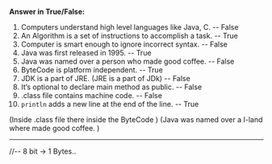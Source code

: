 
**Answer in True/False:**

1. Computers understand high level languages like Java, C.         -- False
2. An Algorithm is a set of instructions to accomplish a task.     -- True
3. Computer is smart enough to ignore incorrect syntax.            -- False
4. Java was first released in 1995.                                -- True
5. Java was named over a person who made good coffee.              -- False
6. ByteCode is platform independent.                               -- True
7. JDK is a part of JRE.   (JRE is a part of JDk)                  -- False
8. It’s optional to declare main method as public.                 -- False
9. .class file contains machine code.                              -- False
10. `println` adds a new line at the end of the line.              -- True


(Inside .class file there inside the ByteCode )
(Java was named over a I-land where made good coffee. )

---------------------------------------------------------------------------------

//-- 8 bit -> 1 Bytes..

    